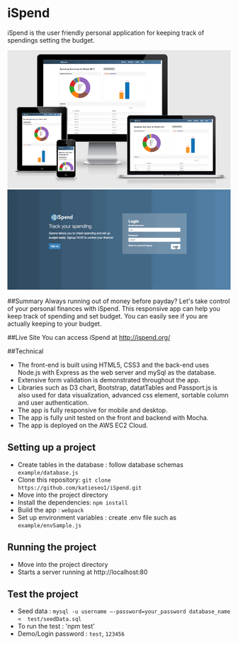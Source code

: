 # iSpend
iSpend is the user friendly personal application for keeping track of spendings setting the budget.

![Screenshots](https://github.com/katieseo1/iSpend/blob/master/screenShot/responsive.png)
![Screenshots](https://github.com/katieseo1/iSpend/blob/master/screenShot/iSpendDemo.gif)



##Summary
Always running out of money before payday? Let's take control of your personal finances with iSpend.
This responsive app can help you keep track of spending and set budget. You can easily see if you are
actually keeping to your budget.  

##Live Site
You can access iSpend at http://ispend.org/

##Technical
* The front-end is built using HTML5, CSS3 and the back-end uses Node.js with Express as
the web server and mySql as the database.
* Extensive form validation is demonstrated throughout the app.
* Libraries such as D3 chart, Bootstrap, datatTables and Passport.js is also used for
data visualization, advanced css element, sortable column and user authentication.
* The app is fully responsive for mobile and desktop.
* The app is fully unit tested on the front and backend with Mocha.
* The app is deployed on the AWS EC2 Cloud.

## Setting up a project
* Create tables in the database : follow database schemas `example/database.js`
* Clone this repository: `git clone https://github.com/katieseo1/iSpend.git`
* Move into the project directory
* Install the dependencies: `npm install`
* Build the app : `webpack`
* Set up environment variables : create .env file such as `example/envSample.js`

## Running the project
* Move into the project directory
* Starts a server running at http://localhost:80

## Test the project
* Seed data : `mysql -u username –-password=your_password database_name <  test/seedData.sql`
* To run the test : 'npm test'
* Demo/Login password : `test`, `123456`
